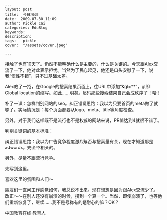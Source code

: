 
    ---
    layout: post  
    title:  今日培训  
    date:  2009-07-30 11:09  
    author: Pickle Cai  
    categories: EduBlog  
    keywords: 
    description:   
    tags:	pickle   
    cover:  "/assets/cover.jpeg"  

    ---  
    
接触了也有10天了。仍然不能明确什么是主要的，什么是关键的。今天跟Alex交流了一下，他对此表示担忧。当然为了民心起见，他还是口头安慰了一下，说我“悟性不错”，只不过基础太差。



Alex教了一招，在Google的搜索结果页面上，往URL中添加“&gl=**”，gl即Global location的缩写。如此……明矣。起码那些搜索结果自己会成秩序了！哈！



补了一课：怎样判别网站的seo。纠正错误思路：我以为只要首页的meta做了就够了。实际情况是：每个页面都要从logo、meta、title等角度检查。



另外，对于我们这样既不是流行也不是权威的网站来说，PR值达到4就很不错了。



判别关键词的基本标准：



纠正错误思路：我以为广告竞争程度激烈与否与搜索量有关，现在才知道那是adwords。完全不相关的。



另外，尽量不跟流行竞争。



先写到这里。



喜欢这里的氛围和人们～



朋友们一直问工作感觉如何，我总说不出来。现在想想是因为跟Alex交流少了。改正～～在别人还没有崩溃的时候，捞到一个算一个。当然，即使崩溃了，也等他们重新恢复了，继续……我不是号称有的是耐心的嘛？OK？



		    
 中国教育在线·教育人

